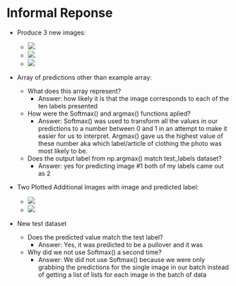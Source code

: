 # Informal Reponse 

- Produce 3 new images: 
    - ![](Capture.png)
    - ![](Capture1.png)
    - ![](Capture3.png)
    
- Array of predictions other than example array: 
    - What does this array represent? 
      - Answer: how likely it is that the image corresponds to each of the ten labels presented 
    - How were the Softmax() and argmax() functions aplied? 
      - Answer: Softmax() was used to transform all the values in our predictions to a number between 0 and 1 in an attempt to make it easier for us to interpret. Argmax() gave us the highest value of these number aka which label/article of clothing the photo was most likely to be. 
    - Does the output label from np.argmax() match test_labels dataset?
      - Answer: yes for predicting image #1 both of my labels came out as 2
- Two Plotted Additional Images with image and predicted label: 
  - ![](Capture4.png)
  - ![](Capture5.png)
- New test dataset 
    - Does the predicted value match the test label?
      - Answer: Yes, it was predicted to be a pullover and it was 
    - Why did we not use Softmax() a second time? 
      - Answer: We did not use Softmax() because we were only grabbing the predictions for the single image in our batch instead of getting a list of lists for each image in the batch of data